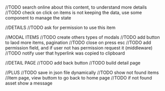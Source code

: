//TODO search online about this content, to understand more details
//TODO check on click on items is not keeping the data, use some component to manage the state

//DETAILS
//TODO ask for permission to use this item

//MODAL ITEMS
//TODO create others types of modals
//TODO add button to laod more items, pagination
//TODO close on press esc
//TODO add permission field, and if user not has permission request it (middleware)
//TODO notify user that hyperlink was copied to clipboard

//DETAIL PAGE
//TODO add back button
//TODO build detail page

//PLUS
//TODO save in json file dynamically
//TODO show not found items
//item page, view buttom to go back to home page
//TODO if not found asset show a message
